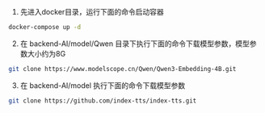 1. 先进入docker目录，运行下面的命令启动容器
```bash
docker-compose up -d
```
2. 在 backend-AI/model/Qwen 目录下执行下面的命令下载模型参数，模型参数大小约为8G
```bash
git clone https://www.modelscope.cn/Qwen/Qwen3-Embedding-4B.git
```
3. 在 backend-AI/model 执行下面的命令下载模型参数
```bash
git clone https://github.com/index-tts/index-tts.git
```